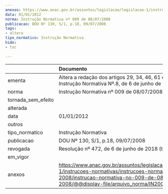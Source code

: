 ```yaml
---
anexos: https://www.anac.gov.br/assuntos/legislacao/legislacao-1/instrucoes-normativas/instrucoes-normativas-2008/instrucao-normativa-no-009-de-08-07-2008/@@display-file/arquivo_norma/IN2008_0009.pdf
data: 01/01/2012
norma: Instrução Normativa nº 009 de 08/07/2008
publicacao: DOU Nº 130, S/1, p.18, 09/07/2008
tags:
- altera
tipo_normatico: Instrução Normativa
hide: 
- toc 
 
---
```


|                    | Documento                                                                                                                                                                                       |
|:-------------------|:------------------------------------------------------------------------------------------------------------------------------------------------------------------------------------------------|
| ementa             | Altera a redação dos artigos 29, 34, 46, 61 e 62 da Instrução Normativa Nº.8, de 6 de junho de 2008.                                                                                            |
| norma              | Instrução Normativa nº 009 de 08/07/2008                                                                                                                                                        |
| tornada_sem_efeito |                                                                                                                                                                                                 |
| alterada           |                                                                                                                                                                                                 |
| data               | 01/01/2012                                                                                                                                                                                      |
| outros             |                                                                                                                                                                                                 |
| tipo_normatico     | Instrução Normativa                                                                                                                                                                             |
| publicacao         | DOU Nº 130, S/1, p.18, 09/07/2008                                                                                                                                                               |
| revogada           | Resolução nº 472, de 6 de junho de 2018 (tacitamente)                                                                                                                                           |
| em_vigor           |                                                                                                                                                                                                 |
| anexos             | https://www.anac.gov.br/assuntos/legislacao/legislacao-1/instrucoes-normativas/instrucoes-normativas-2008/instrucao-normativa-no-009-de-08-07-2008/@@display-file/arquivo_norma/IN2008_0009.pdf |